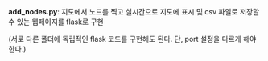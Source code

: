 **add_nodes.py**:
지도에서 노드를 찍고 실시간으로 지도에 표시 및 csv 파일로 저장할 수 있는 웹페이지를 flask로 구현

(서로 다른 폴더에 독립적인 flask 코드를 구현해도 된다. 단, port 설정을 다르게 해야 한다.)